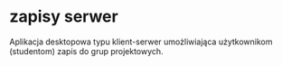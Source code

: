 # zapisy serwer
Aplikacja desktopowa typu klient-serwer umożliwiająca użytkownikom (studentom) zapis do grup projektowych.
